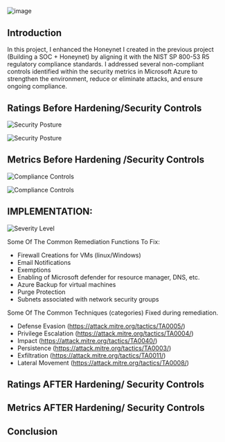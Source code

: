 ## 

![image](https://imgur.com/nnRtlHr.png)

## Introduction
In this project, I enhanced the Honeynet I created in the previous project (Building a SOC + Honeynet) by aligning it with the NIST SP 800-53 R5 regulatory compliance standards. I addressed several non-compliant controls identified within the security metrics in Microsoft Azure to strengthen the environment, reduce or eliminate attacks, and ensure ongoing compliance.


## Ratings Before Hardening/Security Controls

![Security Posture](https://imgur.com/pTwpHay.png)

![Security Posture](https://imgur.com/zimK22r.png)

## Metrics Before Hardening /Security Controls

![Compliance Controls](https://imgur.com/xcp3S5v.png)

![Compliance Controls](https://imgur.com/1aRo0hQ.png)


## IMPLEMENTATION:

![Severity Level](https://i.imgur.com/SkGfAaj.png)

Some Of The Common Remediation Functions To Fix:
- Firewall Creations for VMs (linux/Windows)
- Email Notifications
- Exemptions
- Enabling of Microsoft defender for resource manager, DNS, etc.
- Azure Backup for virtual machines
- Purge Protection
- Subnets associated with network security groups 


Some Of The Common Techniques (categories) Fixed during remediation.

  - Defense Evasion (https://attack.mitre.org/tactics/TA0005/)
  - Privilege Escalation (https://attack.mitre.org/tactics/TA0004/)
  - Impact (https://attack.mitre.org/tactics/TA0040/)
  - Persistence (https://attack.mitre.org/tactics/TA0003/)
  - Exfiltration (https://attack.mitre.org/tactics/TA0011/)
  - Lateral Movement (https://attack.mitre.org/tactics/TA0008/)

## Ratings AFTER Hardening/ Security Controls
## Metrics AFTER Hardening/ Security Controls
## Conclusion
